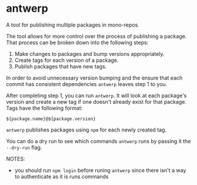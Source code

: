 # antwerp

A tool for publishing multiple packages in mono-repos.

The tool allows for more control over the process of publishing
a package.  That process can be broken down into the following
steps:

1. Make changes to packages and bump versions appropriately.
2. Create tags for each version of a package.
3. Publish packages that have new tags.

In order to avoid unnecessary version bumping and the ensure that
each commit has consistent dependencies `antwerp` leaves step 1
to you.

After completing step 1, you can run `antwerp`.  It will look at
each package's version and create a new tag if one doesn't already
exist for that package.  Tags have the following format:

`${package.name}@${package.version}`

`antwerp` publishes packages using `npm` for each newly created 
tag.

You can do a dry run to see which commands `antwerp` runs by passing
it the `--dry-run` flag.

NOTES:
- you should run `npm login` before runing `antwerp` since there isn't
  a way to authenticate as it is runs commands
